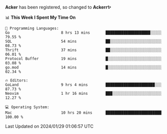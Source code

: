 **Acker** has been registered, so changed to **Ackerr✨**

<!--START_SECTION:waka-->
📊 **This Week I Spent My Time On** 

```text
💬 Programming Languages: 
Go                       8 hrs 13 mins       ████████████████████░░░░░   79.55 % 
SQL                      54 mins             ██░░░░░░░░░░░░░░░░░░░░░░░   08.73 % 
Thrift                   37 mins             ██░░░░░░░░░░░░░░░░░░░░░░░   06.01 % 
Protocol Buffer          19 mins             █░░░░░░░░░░░░░░░░░░░░░░░░   03.08 % 
go.mod                   14 mins             █░░░░░░░░░░░░░░░░░░░░░░░░   02.34 % 

🔥 Editors: 
GoLand                   9 hrs 4 mins        ██████████████████████░░░   87.73 % 
Neovim                   1 hr 16 mins        ███░░░░░░░░░░░░░░░░░░░░░░   12.27 % 

💻 Operating System: 
Mac                      10 hrs 20 mins      █████████████████████████   100.00 % 
```


 Last Updated on 2024/01/29 01:06:57 UTC
<!--END_SECTION:waka-->
